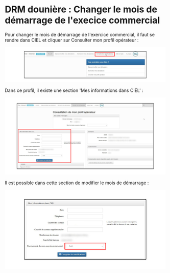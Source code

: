 # DRM dounière : Changer le mois de démarrage de l'execice commercial

Pour changer le mois de démarrage de l'exercice commercial, il faut se rendre dans CIEL et cliquer sur Consulter mon profil opérateur :

![Profil opérateur en haut à droite](01_LienMonProfil.jpg)

Dans ce profil, il existe une section 'Mes informations dans CIEL' :

![Section mes informations CIEL qui se trouve à droite dans la page Profil](02_MonPofilEnsemble.jpg)

Il est possible dans cette section de modifier le mois de démarrage :

![Champs Premier mois de mon exercice commercial](03_MesInfoCiel.jpg)
